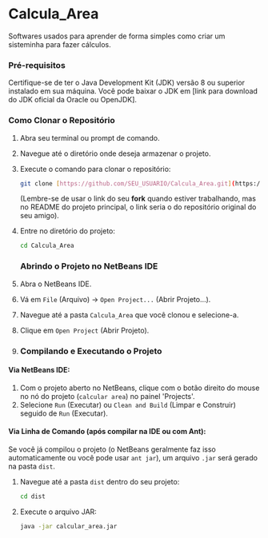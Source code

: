 # Calcula_Area
Softwares usados para aprender de forma simples como criar um sisteminha para fazer cálculos.

### Pré-requisitos

Certifique-se de ter o Java Development Kit (JDK) versão 8 ou superior instalado em sua máquina. Você pode baixar o JDK em [link para download do JDK oficial da Oracle ou OpenJDK].

### Como Clonar o Repositório

1. Abra seu terminal ou prompt de comando.
2. Navegue até o diretório onde deseja armazenar o projeto.
3. Execute o comando para clonar o repositório:
   ```bash
   git clone [https://github.com/SEU_USUARIO/Calcula_Area.git](https://github.com/SEU_USUARIO/Calcula_Area.git)
   ```
   (Lembre-se de usar o link do seu **fork** quando estiver trabalhando, mas no README do projeto principal, o link seria o do repositório original do seu amigo).
4. Entre no diretório do projeto:
   ```bash
   cd Calcula_Area
   ```

   ### Abrindo o Projeto no NetBeans IDE

1. Abra o NetBeans IDE.
2. Vá em `File` (Arquivo) -> `Open Project...` (Abrir Projeto...).
3. Navegue até a pasta `Calcula_Area` que você clonou e selecione-a.
4. Clique em `Open Project` (Abrir Projeto).

5. ### Compilando e Executando o Projeto

#### Via NetBeans IDE:
1. Com o projeto aberto no NetBeans, clique com o botão direito do mouse no nó do projeto (`calcular area`) no painel 'Projects'.
2. Selecione `Run` (Executar) ou `Clean and Build` (Limpar e Construir) seguido de `Run` (Executar).

#### Via Linha de Comando (após compilar na IDE ou com Ant):
Se você já compilou o projeto (o NetBeans geralmente faz isso automaticamente ou você pode usar `ant jar`), um arquivo `.jar` será gerado na pasta `dist`.
1. Navegue até a pasta `dist` dentro do seu projeto:
   ```bash
   cd dist
   ```
2. Execute o arquivo JAR:
   ```bash
   java -jar calcular_area.jar
   ```
